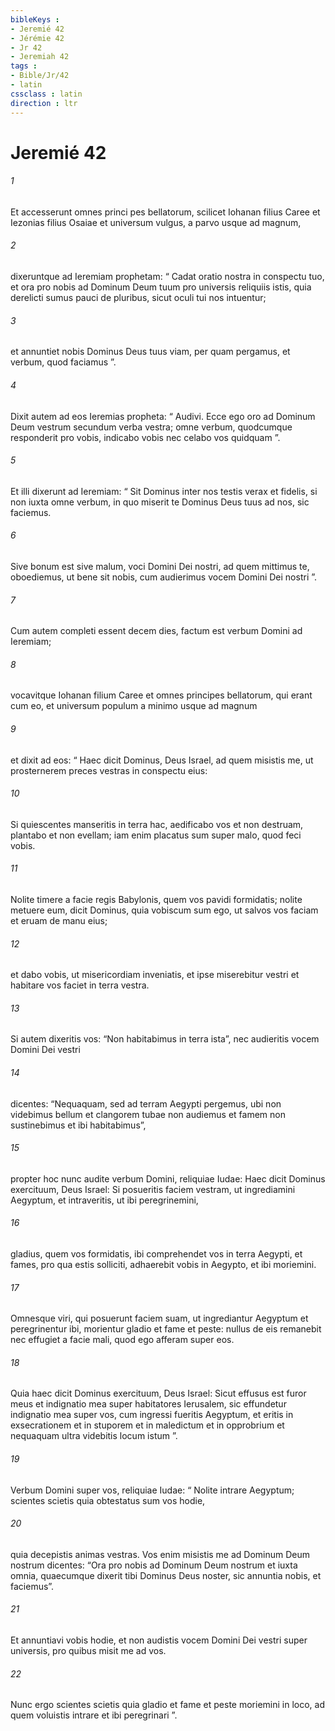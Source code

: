 ```yaml
---
bibleKeys : 
- Jeremié 42
- Jérémie 42
- Jr 42
- Jeremiah 42
tags : 
- Bible/Jr/42
- latin
cssclass : latin
direction : ltr
---
```


# Jeremié 42

###### 1
Et accesserunt omnes princi pes bellatorum, scilicet Iohanan filius Caree et Iezonias filius Osaiae et universum vulgus, a parvo usque ad magnum, 
###### 2
dixeruntque ad Ieremiam prophetam: “ Cadat oratio nostra in conspectu tuo, et ora pro nobis ad Dominum Deum tuum pro universis reliquiis istis, quia derelicti sumus pauci de pluribus, sicut oculi tui nos intuentur; 
###### 3
et annuntiet nobis Dominus Deus tuus viam, per quam pergamus, et verbum, quod faciamus ”. 
###### 4
Dixit autem ad eos Ieremias propheta: “ Audivi. Ecce ego oro ad Dominum Deum vestrum secundum verba vestra; omne verbum, quodcumque responderit pro vobis, indicabo vobis nec celabo vos quidquam ”. 
###### 5
Et illi dixerunt ad Ieremiam: “ Sit Dominus inter nos testis verax et fidelis, si non iuxta omne verbum, in quo miserit te Dominus Deus tuus ad nos, sic faciemus. 
###### 6
Sive bonum est sive malum, voci Domini Dei nostri, ad quem mittimus te, oboediemus, ut bene sit nobis, cum audierimus vocem Domini Dei nostri ”.
###### 7
Cum autem completi essent decem dies, factum est verbum Domini ad Ieremiam; 
###### 8
vocavitque Iohanan filium Caree et omnes principes bellatorum, qui erant cum eo, et universum populum a minimo usque ad magnum 
###### 9
et dixit ad eos: “ Haec dicit Dominus, Deus Israel, ad quem misistis me, ut prosternerem preces vestras in conspectu eius: 
###### 10
Si quiescentes manseritis in terra hac, aedificabo vos et non destruam, plantabo et non evellam; iam enim placatus sum super malo, quod feci vobis. 
###### 11
Nolite timere a facie regis Babylonis, quem vos pavidi formidatis; nolite metuere eum, dicit Dominus, quia vobiscum sum ego, ut salvos vos faciam et eruam de manu eius; 
###### 12
et dabo vobis, ut misericordiam inveniatis, et ipse miserebitur vestri et habitare vos faciet in terra vestra.
###### 13
Si autem dixeritis vos: “Non habitabimus in terra ista”, nec audieritis vocem Domini Dei vestri 
###### 14
dicentes: “Nequaquam, sed ad terram Aegypti pergemus, ubi non videbimus bellum et clangorem tubae non audiemus et famem non sustinebimus et ibi habitabimus”, 
###### 15
propter hoc nunc audite verbum Domini, reliquiae Iudae: Haec dicit Dominus exercituum, Deus Israel: Si posueritis faciem vestram, ut ingrediamini Aegyptum, et intraveritis, ut ibi peregrinemini, 
###### 16
gladius, quem vos formidatis, ibi comprehendet vos in terra Aegypti, et fames, pro qua estis solliciti, adhaerebit vobis in Aegypto, et ibi moriemini. 
###### 17
Omnesque viri, qui posuerunt faciem suam, ut ingrediantur Aegyptum et peregrinentur ibi, morientur gladio et fame et peste: nullus de eis remanebit nec effugiet a facie mali, quod ego afferam super eos. 
###### 18
Quia haec dicit Dominus exercituum, Deus Israel: Sicut effusus est furor meus et indignatio mea super habitatores Ierusalem, sic effundetur indignatio mea super vos, cum ingressi fueritis Aegyptum, et eritis in exsecrationem et in stuporem et in maledictum et in opprobrium et nequaquam ultra videbitis locum istum ”.
###### 19
Verbum Domini super vos, reliquiae Iudae: “ Nolite intrare Aegyptum; scientes scietis quia obtestatus sum vos hodie, 
###### 20
quia decepistis animas vestras. Vos enim misistis me ad Dominum Deum nostrum dicentes: “Ora pro nobis ad Dominum Deum nostrum et iuxta omnia, quaecumque dixerit tibi Dominus Deus noster, sic annuntia nobis, et faciemus”. 
###### 21
Et annuntiavi vobis hodie, et non audistis vocem Domini Dei vestri super universis, pro quibus misit me ad vos. 
###### 22
Nunc ergo scientes scietis quia gladio et fame et peste moriemini in loco, ad quem voluistis intrare et ibi peregrinari ”.
